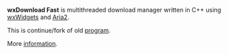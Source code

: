 **wxDownload Fast** is multithreaded download manager written in C++ using [wxWidgets](https://wxwidgets.org/) and [Aria2](https://aria2.github.io/).

This is continue/fork of old [program](http://dfast.sourceforge.net/).

More [information](https://wxdfast.dxsolutions.org).